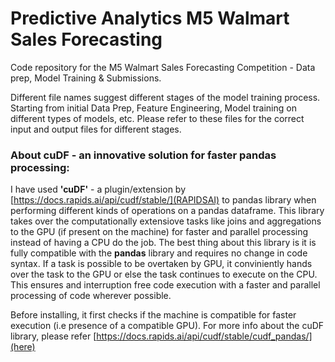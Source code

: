 # Predictive Analytics M5 Walmart Sales Forecasting
Code repository for the M5 Walmart Sales Forecasting Competition - Data prep, Model Training &amp; Submissions.

Different file names suggest different stages of the model training process. Starting from initial Data Prep, Feature Engineering, Model training on different types of models, etc. Please refer to these files for the correct input and output files for different stages.


### About cuDF -  an innovative solution for faster pandas processing:
I have used **'cuDF'** - a plugin/extension by [https://docs.rapids.ai/api/cudf/stable/](RAPIDSAI) to pandas library when performing different kinds of operations on a pandas dataframe. This library takes over the computationally extensiove tasks like joins and aggregations to the GPU (if present on the machine) for faster and parallel processing instead of having a CPU do the job. The best thing about this library is it is fully compatible with the **pandas** library and requires no change in code syntax. If a task is possible to be overtaken by GPU, it conviniently hands over the task to the GPU or else the task continues to execute on the CPU. This ensures and interruption free code execution with a faster and parallel processing of code wherever possible.

Before installing, it first checks if the machine is compatible for faster execution (i.e presence of a compatible GPU). For more info about the cuDF library, please refer [https://docs.rapids.ai/api/cudf/stable/cudf_pandas/](here)
